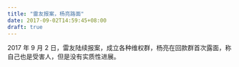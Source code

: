 ```yaml
---
title: "雷友报案，杨亮路面"
date: 2017-09-02T14:59:45+08:00
draft: true
---
```


2017 年 9 月 2 日，雷友陆续报案，成立各种维权群，杨亮在回款群首次露面，称自己也是受害人，但是没有实质性进展。